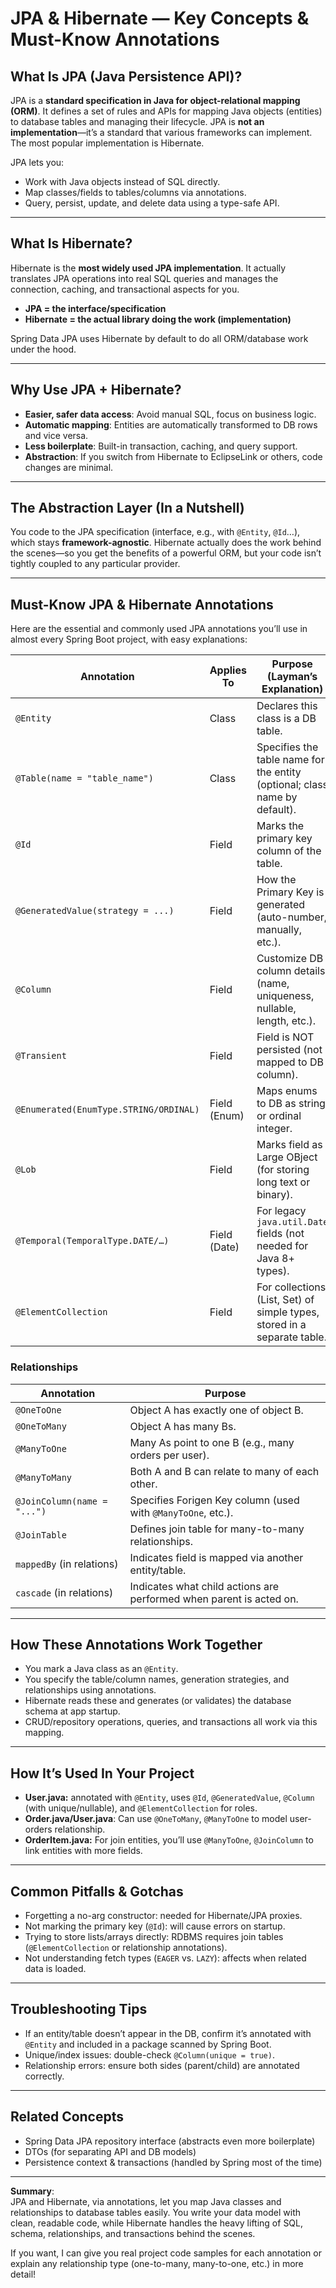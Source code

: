 # JPA & Hibernate — Key Concepts & Must-Know Annotations

## What Is JPA (Java Persistence API)?

JPA is a **standard specification in Java for object-relational mapping (ORM)**. It defines a set of rules and APIs for mapping Java objects (entities) to database tables and managing their lifecycle. JPA is **not an implementation**—it’s a standard that various frameworks can implement. The most popular implementation is Hibernate.

JPA lets you:
- Work with Java objects instead of SQL directly.
- Map classes/fields to tables/columns via annotations.
- Query, persist, update, and delete data using a type-safe API.

---

## What Is Hibernate?

Hibernate is the **most widely used JPA implementation**. It actually translates JPA operations into real SQL queries and manages the connection, caching, and transactional aspects for you.

- **JPA = the interface/specification**
- **Hibernate = the actual library doing the work (implementation)**

Spring Data JPA uses Hibernate by default to do all ORM/database work under the hood.

---

## Why Use JPA + Hibernate?

- **Easier, safer data access**: Avoid manual SQL, focus on business logic.
- **Automatic mapping**: Entities are automatically transformed to DB rows and vice versa.
- **Less boilerplate**: Built-in transaction, caching, and query support.
- **Abstraction**: If you switch from Hibernate to EclipseLink or others, code changes are minimal.

---

## The Abstraction Layer (In a Nutshell)

You code to the JPA specification (interface, e.g., with `@Entity`, `@Id`…), which stays **framework-agnostic**. Hibernate actually does the work behind the scenes—so you get the benefits of a powerful ORM, but your code isn’t tightly coupled to any particular provider.

---

## Must-Know JPA & Hibernate Annotations

Here are the essential and commonly used JPA annotations you’ll use in almost every Spring Boot project, with easy explanations:

| Annotation                           | Applies To   | Purpose (Layman’s Explanation)                                             |
|---------------------------------------|--------------|----------------------------------------------------------------------------|
| `@Entity`                            | Class        | Declares this class is a DB table.                                         |
| `@Table(name = "table_name")`         | Class        | Specifies the table name for the entity (optional; class name by default). |
| `@Id`                                | Field        | Marks the primary key column of the table.                                 |
| `@GeneratedValue(strategy = ...)`     | Field        | How the Primary Key is generated (auto-number, manually, etc.).            |
| `@Column`                            | Field        | Customize DB column details (name, uniqueness, nullable, length, etc.).    |
| `@Transient`                         | Field        | Field is NOT persisted (not mapped to DB column).                          |
| `@Enumerated(EnumType.STRING/ORDINAL)`| Field (Enum) | Maps enums to DB as string or ordinal integer.                             |
| `@Lob`                               | Field        | Marks field as Large OBject (for storing long text or binary).             |
| `@Temporal(TemporalType.DATE/…)`     | Field (Date) | For legacy `java.util.Date` fields (not needed for Java 8+ types).         |
| `@ElementCollection`                  | Field        | For collections (List, Set) of simple types, stored in a separate table.   |

### Relationships

| Annotation                             | Purpose                                                          |
|-----------------------------------------|------------------------------------------------------------------|
| `@OneToOne`                            | Object A has exactly one of object B.                            |
| `@OneToMany`                           | Object A has many Bs.                                            |
| `@ManyToOne`                           | Many As point to one B (e.g., many orders per user).             |
| `@ManyToMany`                          | Both A and B can relate to many of each other.                   |
| `@JoinColumn(name = "...")`             | Specifies Forigen Key column (used with `@ManyToOne`, etc.).     |
| `@JoinTable`                            | Defines join table for many-to-many relationships.               |
| `mappedBy` (in relations)               | Indicates field is mapped via another entity/table.              |
| `cascade` (in relations)                | Indicates what child actions are performed when parent is acted on. |

---

## How These Annotations Work Together

- You mark a Java class as an `@Entity`.
- You specify the table/column names, generation strategies, and relationships using annotations.
- Hibernate reads these and generates (or validates) the database schema at app startup.
- CRUD/repository operations, queries, and transactions all work via this mapping.

---

## How It’s Used In Your Project

- **User.java:** annotated with `@Entity`, uses `@Id`, `@GeneratedValue`, `@Column` (with unique/nullable), and `@ElementCollection` for roles.
- **Order.java/User.java**: Can use `@OneToMany`, `@ManyToOne` to model user-orders relationship.
- **OrderItem.java:** For join entities, you’ll use `@ManyToOne`, `@JoinColumn` to link entities with more fields.

---

## Common Pitfalls & Gotchas

- Forgetting a no-arg constructor: needed for Hibernate/JPA proxies.
- Not marking the primary key (`@Id`): will cause errors on startup.
- Trying to store lists/arrays directly: RDBMS requires join tables (`@ElementCollection` or relationship annotations).
- Not understanding fetch types (`EAGER` vs. `LAZY`): affects when related data is loaded.

---

## Troubleshooting Tips

- If an entity/table doesn’t appear in the DB, confirm it’s annotated with `@Entity` and included in a package scanned by Spring Boot.
- Unique/index issues: double-check `@Column(unique = true)`.
- Relationship errors: ensure both sides (parent/child) are annotated correctly.

---

## Related Concepts

- Spring Data JPA repository interface (abstracts even more boilerplate)
- DTOs (for separating API and DB models)
- Persistence context & transactions (handled by Spring most of the time)

---

**Summary**:  
JPA and Hibernate, via annotations, let you map Java classes and relationships to database tables easily. You write your data model with clean, readable code, while Hibernate handles the heavy lifting of SQL, schema, relationships, and transactions behind the scenes.

If you want, I can give you real project code samples for each annotation or explain any relationship type (one-to-many, many-to-one, etc.) in more detail!
